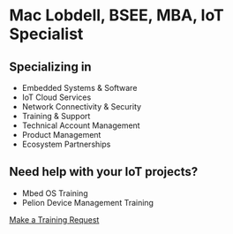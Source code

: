 # Mac Lobdell, BSEE, MBA, IoT Specialist

## Specializing in

- Embedded Systems & Software
- IoT Cloud Services
- Network Connectivity & Security
- Training & Support
- Technical Account Management
- Product Management
- Ecosystem Partnerships

## Need help with your IoT projects? 

- Mbed OS Training
- Pelion Device Management Training

[Make a Training Request](https://forms.gle/YWMmRmTe8UR4F1Wv9)

